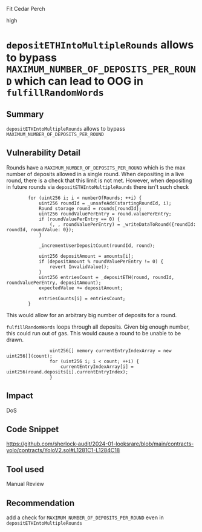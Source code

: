 Fit Cedar Perch

high

# `depositETHIntoMultipleRounds` allows to bypass `MAXIMUM_NUMBER_OF_DEPOSITS_PER_ROUND` which can lead to OOG in `fulfillRandomWords`

## Summary
`depositETHIntoMultipleRounds` allows to bypass `MAXIMUM_NUMBER_OF_DEPOSITS_PER_ROUND` 

## Vulnerability Detail
Rounds have a `MAXIMUM_NUMBER_OF_DEPOSITS_PER_ROUND` which is the max number of deposits allowed in a single round. When depositing in a live round, there is a check that this limit is not met. However, when depositing in future rounds via `depositETHIntoMultipleRounds` there isn't such check 
```solidity
        for (uint256 i; i < numberOfRounds; ++i) {
            uint256 roundId = _unsafeAdd(startingRoundId, i);
            Round storage round = rounds[roundId];
            uint256 roundValuePerEntry = round.valuePerEntry;
            if (roundValuePerEntry == 0) {
                (, , roundValuePerEntry) = _writeDataToRound({roundId: roundId, roundValue: 0});
            }

            _incrementUserDepositCount(roundId, round);

            uint256 depositAmount = amounts[i];
            if (depositAmount % roundValuePerEntry != 0) {
                revert InvalidValue();
            }
            uint256 entriesCount = _depositETH(round, roundId, roundValuePerEntry, depositAmount);
            expectedValue += depositAmount;

            entriesCounts[i] = entriesCount;
        }
```
This would allow for an arbitrary big number of deposits for a round. 

`fulfillRandomWords` loops through all deposits. Given big enough number, this could run out of gas. This would cause a round to be unable to be drawn. 
```solidity
                uint256[] memory currentEntryIndexArray = new uint256[](count);
                for (uint256 i; i < count; ++i) {
                    currentEntryIndexArray[i] = uint256(round.deposits[i].currentEntryIndex);
                }
```

## Impact
DoS

## Code Snippet
https://github.com/sherlock-audit/2024-01-looksrare/blob/main/contracts-yolo/contracts/YoloV2.sol#L1281C1-L1284C18

## Tool used

Manual Review

## Recommendation
add a check for `MAXIMUM_NUMBER_OF_DEPOSITS_PER_ROUND` even in `depositETHIntoMultipleRounds`